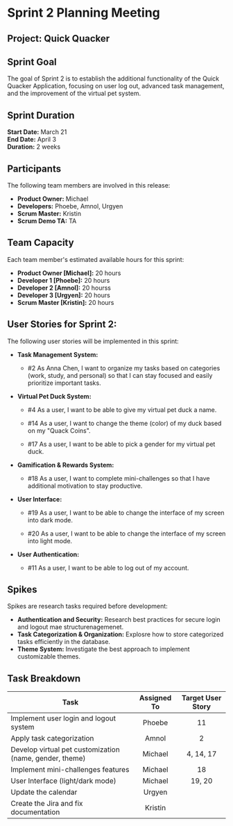 # Sprint 2 Planning Meeting

## Project: Quick Quacker

## Sprint Goal
The goal of Sprint 2 is to establish the additional functionality of the Quick Quacker Application, focusing on user log out, advanced task management, and the improvement of the virtual pet system.

## Sprint Duration
**Start Date:** March 21  
**End Date:** April 3  
**Duration:** 2 weeks  

## Participants 
The following team members are involved in this release:
- **Product Owner:** Michael
- **Developers:** Phoebe, Amnol, Urgyen
- **Scrum Master:** Kristin
- **Scrum Demo TA:** TA 

## Team Capacity
Each team member's estimated available hours for this sprint:
- **Product Owner [Michael]:** 20 hours
- **Developer 1 [Phoebe]:** 20 hours
- **Developer 2 [Amnol]:** 20 hourss
- **Developer 3 [Urgyen]:** 20 hours
- **Scrum Master [Kristin]:** 20 hours

## User Stories for Sprint 2:
The following user stories will be implemented in this sprint:
- **Task Management System:**
  - #2 As Anna Chen, I want to organize my tasks based on categories (work, study, and personal) so that I can stay focused and easily prioritize important tasks.
    
- **Virtual Pet Duck System:**
  - #4 As a user, I want to be able to give my virtual pet duck a name.
 
  - #14 As a user, I want to change the theme (color) of my duck based on my "Quack Coins".
    
  - #17 As a user, I want to be able to pick a gender for my virtual pet duck.

    
- **Gamification & Rewards System:**  
  - #18 As a user, I want to complete mini-challenges so that I have additional motivation to stay productive.

- **User Interface:**
  - #19 As a user, I want to be able to change the interface of my screen into dark mode.
 
  - #20 As a user, I want to be able to change the interface of my screen into light mode.
    
- **User Authentication:**
  - #11 As a user, I want to be able to log out of my account.
 
## Spikes
Spikes are research tasks required before development:
- **Authentication and Security:** Research best practices for secure login and logout mae structurenagemenet.
- **Task Categorization & Organization:** Explosre how to store categorized tasks efficiently in the database.
- **Theme System:** Investigate the best approach to implement customizable themes.

## Task Breakdown
| Task | Assigned To | Target User Story |
|------|:------------:|:------------:|
| Implement user login and logout system | Phoebe | 11
| Apply task categorization | Amnol | 2
| Develop virtual pet customization (name, gender, theme) | Michael | 4, 14, 17
| Implement mini-challenges features | Michael | 18
| User Interface (light/dark mode)  | Michael | 19, 20 
| Update the calendar  | Urgyen |
| Create the Jira and fix documentation | Kristin |
